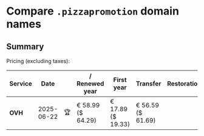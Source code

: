 # Compare `.pizzapromotion` domain names

## Summary

Pricing (excluding taxes):

| Service | Date |  | / Renewed year | First year | Transfer | Restoration |
|--|--|--|--|--|--|--|
| **OVH** | 2025-06-22 | 🏆 | € 58.99<br>($ 64.29) | € 17.89<br>($ 19.33) | € 56.59<br>($ 61.69) |  |
